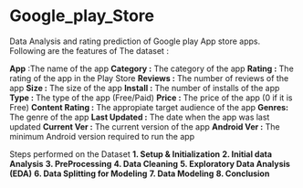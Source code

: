 # Google_play_Store

Data Analysis and rating prediction of Google play App store apps.
Following are the features of The dataset :

**App** :The name of the app
**Category :** The category of the app
**Rating :** The rating of the app in the Play Store
**Reviews :** The number of reviews of the app
**Size :** The size of the app
**Install :** The number of installs of the app
**Type :** The type of the app (Free/Paid)
**Price :** The price of the app (0 if it is Free)
**Content Rating :** The appropiate target audience of the app
**Genres:** The genre of the app
**Last Updated :** The date when the app was last updated
**Current Ver :** The current version of the app
**Android Ver :** The minimum Android version required to run the app

Steps performed on the Dataset 
**1. Setup & Initialization**
**2. Initial data Analysis**
**3. PreProcessing**
**4. Data Cleaning**
**5. Exploratory Data Analysis (EDA)**
**6. Data Splitting for Modeling**
**7. Data Modeling**
**8. Conclusion**
